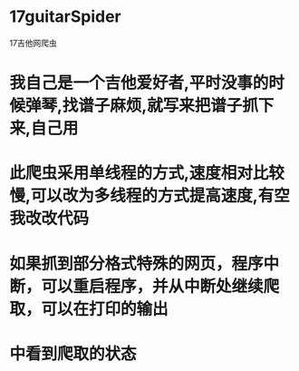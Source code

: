 # 17guitarSpider
17吉他网爬虫
# 我自己是一个吉他爱好者,平时没事的时候弹琴,找谱子麻烦,就写来把谱子抓下来,自己用
# 此爬虫采用单线程的方式,速度相对比较慢,可以改为多线程的方式提高速度,有空我改改代码
# 如果抓到部分格式特殊的网页，程序中断，可以重启程序，并从中断处继续爬取，可以在打印的输出
# 中看到爬取的状态
